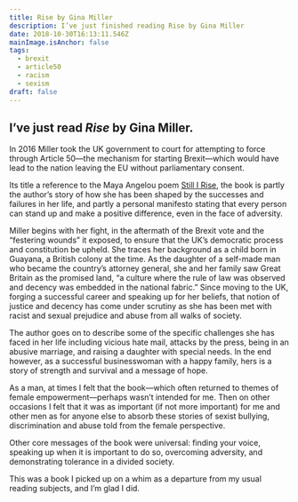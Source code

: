 ```yaml
---
title: Rise by Gina Miller
description: I’ve just finished reading Rise by Gina Miller
date: 2018-10-30T16:13:11.546Z
mainImage.isAnchor: false
tags:
  - brexit
  - article50
  - racism
  - sexism
draft: false
---
```

I’ve just read <em>Rise</em> by Gina Miller.
---

In 2016 Miller took the UK government to court for attempting to force through Article 50—the mechanism for starting Brexit—which would have lead to the nation leaving the EU without parliamentary consent.

Its title a reference to the Maya Angelou poem [Still I Rise](https://www.poetryfoundation.org/poems/46446/still-i-rise), the book is partly the author’s story of how she has been shaped by the successes and failures in her life, and partly a personal manifesto stating that every person can stand up and make a positive difference, even in the face of adversity.

Miller begins with her fight, in the aftermath of the Brexit vote and the “festering wounds” it exposed, to ensure that the UK’s democratic process and constitution be upheld. She traces her background as a child born in Guayana, a British colony at the time. As the daughter of a self-made man who became the country’s attorney general, she and her family saw Great Britain as the promised land, “a culture where the rule of law was observed and decency was embedded in the national fabric.” Since moving to the UK, forging a successful career and speaking up for her beliefs, that notion of justice and decency has come under scrutiny as she has been met with racist and sexual prejudice and abuse from all walks of society.

The author goes on to describe some of the specific challenges she has faced in her life including vicious hate mail, attacks by the press, being in an abusive marriage, and raising a daughter with special needs. In the end however, as a successful businesswoman with a happy family, hers is a story of strength and survival and a message of hope.

As a man, at times I felt that the book—which often returned to themes of female empowerment—perhaps wasn’t intended for me. Then on other occasions I felt that it was as important (if not more important) for me and other men as for anyone else to absorb these stories of sexist bullying, discrimination and abuse told from the female perspective.

Other core messages of the book were universal: finding your voice, speaking up when it is important to do so, overcoming adversity, and demonstrating tolerance in a divided society.

This was a book I picked up on a whim as a departure from my usual reading subjects, and I’m glad I did.